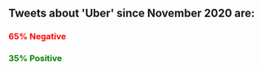 ## Tweets about 'Uber' since November 2020 are:

### <span style="color:Red"> 65% Negative </span>

### <span style="color:Green">35% Positive </span>
